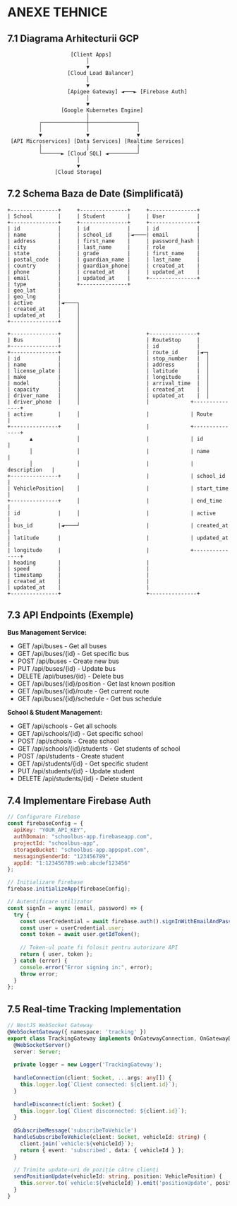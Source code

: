 # ANEXE TEHNICE

## 7.1 Diagrama Arhitecturii GCP

```
                    [Client Apps]
                         │
                         ▼
                   [Cloud Load Balancer]
                         │
                         ▼
                   [Apigee Gateway] ◄───► [Firebase Auth]
                         │
                         ▼
                 [Google Kubernetes Engine]
                         │
          ┌──────────────┼───────────────┐
          │              │               │
          ▼              ▼               ▼
 [API Microservices] [Data Services] [Realtime Services]
          │              │               │
          └──────► [Cloud SQL] ◄─────────┘
                      │
                      ▼
               [Cloud Storage]
```

## 7.2 Schema Baza de Date (Simplificată)

```
+---------------+     +---------------+     +---------------+
| School        |     | Student       |     | User          |
+---------------+     +---------------+     +---------------+
| id            |     | id            |     | id            |
| name          |     | school_id     |◄────| email         |
| address       |     | first_name    |     | password_hash |
| city          |     | last_name     |     | role          |
| state         |     | grade         |     | first_name    |
| postal_code   |     | guardian_name |     | last_name     |
| country       |     | guardian_phone|     | created_at    |
| phone         |     | created_at    |     | updated_at    |
| email         |     | updated_at    |     +---------------+
| type          |     +---------------+
| geo_lat       |
| geo_lng       |
| active        |◄────┐
| created_at    |     │
| updated_at    |     │
+---------------+     │
                      │
+---------------+     │                     +---------------+
| Bus           |     │                     | RouteStop     |
+---------------+     │                     | id            |
+---------------+     │                     | route_id      |◄─┐
| id            |     │                     | stop_number   |  │
| name          |     │                     | address       |  │
| license_plate |     │                     | latitude      |  │
| make          |     │                     | longitude     |  │
| model         |     │                     | arrival_time  |  │
| capacity      |     │                     | created_at    |  │
| driver_name   |     │                     | updated_at    |  │
| driver_phone  |     │                     |             +---------------+
| active        |     │                     |             | Route         |
+---------------+     │                     |             +---------------+
       ▲              │                     |             | id            |
       │              │                     |             | name          |
       │              │                     |             | description   |
+---------------+     │                     |             | school_id     |
| VehiclePosition|    │                     |             | start_time    |
+---------------+     │                     |             | end_time      |
| id            |     │                     |             | active        |
| bus_id        |◄────┘                     |             | created_at    |
| latitude      |                           |             | updated_at    |
| longitude     |                           |             +---------------+
| heading       |                           |
| speed         |                           |
| timestamp     |                           |
| created_at    |                           |
| updated_at    |                           |
+---------------+                           +---------------+
```

## 7.3 API Endpoints (Exemple)

**Bus Management Service:**
- GET    /api/buses                - Get all buses
- GET    /api/buses/{id}           - Get specific bus
- POST   /api/buses                - Create new bus
- PUT    /api/buses/{id}           - Update bus
- DELETE /api/buses/{id}           - Delete bus
- GET    /api/buses/{id}/position  - Get last known position
- GET    /api/buses/{id}/route     - Get current route
- GET    /api/buses/{id}/schedule  - Get bus schedule

**School & Student Management:**
- GET    /api/schools                    - Get all schools
- GET    /api/schools/{id}               - Get specific school
- POST   /api/schools                    - Create school
- GET    /api/schools/{id}/students      - Get students of school
- POST   /api/students                   - Create student
- GET    /api/students/{id}              - Get specific student
- PUT    /api/students/{id}              - Update student
- DELETE /api/students/{id}              - Delete student

## 7.4 Implementare Firebase Auth

```javascript
// Configurare Firebase
const firebaseConfig = {
  apiKey: "YOUR_API_KEY",
  authDomain: "schoolbus-app.firebaseapp.com",
  projectId: "schoolbus-app",
  storageBucket: "schoolbus-app.appspot.com",
  messagingSenderId: "123456789",
  appId: "1:123456789:web:abcdef123456"
};

// Inițializare Firebase
firebase.initializeApp(firebaseConfig);

// Autentificare utilizator
const signIn = async (email, password) => {
  try {
    const userCredential = await firebase.auth().signInWithEmailAndPassword(email, password);
    const user = userCredential.user;
    const token = await user.getIdToken();
    
    // Token-ul poate fi folosit pentru autorizare API
    return { user, token };
  } catch (error) {
    console.error("Error signing in:", error);
    throw error;
  }
};
```

## 7.5 Real-time Tracking Implementation

```typescript
// NestJS WebSocket Gateway
@WebSocketGateway({ namespace: 'tracking' })
export class TrackingGateway implements OnGatewayConnection, OnGatewayDisconnect {
  @WebSocketServer()
  server: Server;
  
  private logger = new Logger('TrackingGateway');
  
  handleConnection(client: Socket, ...args: any[]) {
    this.logger.log(`Client connected: ${client.id}`);
  }
  
  handleDisconnect(client: Socket) {
    this.logger.log(`Client disconnected: ${client.id}`);
  }
  
  @SubscribeMessage('subscribeToVehicle')
  handleSubscribeToVehicle(client: Socket, vehicleId: string) {
    client.join(`vehicle:${vehicleId}`);
    return { event: 'subscribed', data: { vehicleId } };
  }
  
  // Trimite update-uri de poziție către clienți
  sendPositionUpdate(vehicleId: string, position: VehiclePosition) {
    this.server.to(`vehicle:${vehicleId}`).emit('positionUpdate', position);
  }
}
```